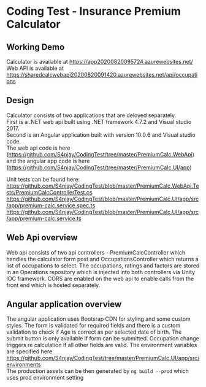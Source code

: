 # Coding Test - Insurance Premium Calculator
## Working Demo
Calculator is available at https://app20200820095724.azurewebsites.net/ \
Web API is available at https://sharedcalcwebapi20200820091420.azurewebsites.net/api/occupations

## Design
Calculator consists of two applications that are deloyed separately. \
First is a .NET web api built using .NET framework 4.7.2 and Visual studio 2017. \
Second is an Angular application built with version 10.0.6 and Visual studio code. \
The web api code is here (https://github.com/S4njay/CodingTest/tree/master/PremiumCalc.WebApi) and the angular app code is here (https://github.com/S4njay/CodingTest/tree/master/PremiumCalc.UI/app)


Unit tests can be found here: \
https://github.com/S4njay/CodingTest/blob/master/PremiumCalc.WebApi.Tests/PremiumCalcControllerTest.cs \
https://github.com/S4njay/CodingTest/blob/master/PremiumCalc.UI/app/src/app/premium-calc.service.spec.ts \
https://github.com/S4njay/CodingTest/blob/master/PremiumCalc.UI/app/src/app/premium-calc.service.ts


## Web Api overview
Web api consists of two api controllers - PremiumCalcController which handles the calculator form post and OccupationsController which returns a list of occupations to select.
The occupations, ratings and factors are stored in an Operations repository which is injected into both controllers via Unity IOC framework.
CORS are enabled on the web api to enable calls from the front end which is hosted separately.

## Angular application overview
The angular application uses Bootsrap CDN for styling and some custom styles.
The form is validated for required fields and there is a custom validation to check if Age is correct as per selected date of birth.
The submit button is only available if form can be submitted. Occupation change triggers re calculation if all other fields are valid.
The environment variables are specified here https://github.com/S4njay/CodingTest/tree/master/PremiumCalc.UI/app/src/environments \
The production assets can be then generated by `ng build --prod` which uses prod environment setting

